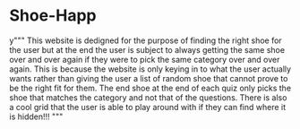 # Shoe-Happ
y"""
This website is dedigned for the purpose of finding the right shoe for the user but at the end the user is subject to always getting the 
same shoe over and over again if they were to pick the same category over and over again.
This is because the website is only keying in to what the user actually wants rather than giving the user a list of random shoe that cannot
prove to be the right fit for them.
The end shoe at the end of each quiz only picks the shoe that matches the category and not that of the questions.
There is also a cool grid that the user is able to play around with if they can find where it is hidden!!!
"""
